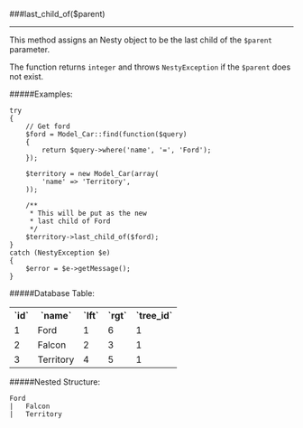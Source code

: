 ###last_child_of($parent)

----------

This method assigns an Nesty object to be the last child of the `$parent` parameter.

The function returns `integer` and throws `NestyException` if the `$parent` does not exist.

#####Examples:

	try
	{
		// Get ford
		$ford = Model_Car::find(function($query)
		{
			return $query->where('name', '=', 'Ford');
		});

		$territory = new Model_Car(array(
			'name' => 'Territory',
		));

		/**
		 * This will be put as the new
		 * last child of Ford
		 */
		$territory->last_child_of($ford);
	}
	catch (NestyException $e)
	{
		$error = $e->getMessage();
	}

#####Database Table:

<table>
	<tr>
		<th>`id`</th>
		<th>`name`</th>
		<th>`lft`</th>
		<th>`rgt`</th>
		<th>`tree_id`</th>
	</tr>
	<tr>
		<td>1</td>
		<td>Ford</td>
		<td>1</td>
		<td>6</td>
		<td>1</td>
	</tr>
	<tr>
		<td>2</td>
		<td>Falcon</td>
		<td>2</td>
		<td>3</td>
		<td>1</td>
	</tr>
	<tr>
		<td>3</td>
		<td>Territory</td>
		<td>4</td>
		<td>5</td>
		<td>1</td>
	</tr>
</table>

#####Nested Structure:

	Ford
	|   Falcon
	|   Territory
